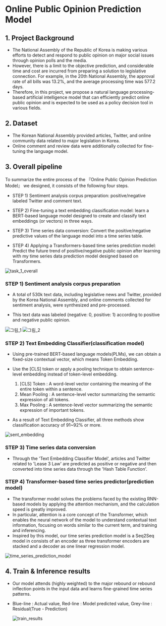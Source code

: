 # Online Public Opinion Prediction Model

## 1. Project Background
  - The National Assembly of the Republic of Korea is making various efforts to detect and respond to public opinion on major social issues through opinion polls and the media.
  - However, there is a limit to the objective prediction, and considerable time and cost are incurred from preparing a solution to legislative connection. For example, in the 20th National Assembly, the approval rate of all bills was 13.2%, and the average processing time was 577.2 days.
  - Therefore, in this project, we propose a natural language processing-based artificial intelligence model that can efficiently predict online public opinion and is expected to be used as a policy decision tool in various fields.

## 2. Dataset
  - The Korean National Assembly provided articles, Twitter, and online community data related to major legislation in Korea.
  - Online comment and review data were additionally collected for fine-tuning the language model.

## 3. Overall pipeline
To summarize the entire process of the 『Online Public Opinion Prediction Model』 we designed, it consists of the following four steps.

  - STEP 1) Sentiment analysis corpus preparation: positive/negative labeled Twitter and comment text.
 
  - STEP 2) Fine-tuning a text embedding classification model: learn a BERT-based language model designed to create and classify text embeddings (or vectors) in three ways.
  
  - STEP 3) Time series data conversion: Convert the positive/negative predictive values of the language model into a time series table.
  
  - STEP 4) Applying a Transformers-based time series prediction model: Predict the future trend of positive/negative public opinion after learning with my time series data prediction model designed based on Transformers.
  
![task_1_overall](https://user-images.githubusercontent.com/105137667/195532709-3071aee0-e6db-481a-b97f-220e39e540fa.jpg)


### STEP 1) Sentiment analysis corpus preparation

  - A total of 530k text data, including legislative news and Twitter, provided by the Korea National Assembly, and online comments collected for sentiment analysis, were synthesized and pre-processed.
  
  - This text data was labeled (negative: 0, positive: 1) according to positive and negative public opinion.
  
  ![그림_1](https://user-images.githubusercontent.com/105137667/195534310-fdd01336-c5b1-4445-95b8-bdde82ab7339.jpg)
  ![그림_2](https://user-images.githubusercontent.com/105137667/195534324-999cbc31-5225-4c1e-a8d8-3a1a47b05ba8.jpg)


### STEP 2) Text Embedding Classifier(classification model)
  
  - Using pre-trained BERT-based language models(PLMs), we can obtain a fixed-size contextual vector, which means Token Embedding.
  
  - Use the [CLS] token or apply a pooling technique to obtain sentence-level embedding instead of token-level embedding.
      
      1) [CLS] Token : A word-level vector containing the meaning of the entire token within a sentence.
      2) Mean Pooling : A sentence-level vector summarizing the semantic expression of all tokens.
      3) Max Pooling : A sentence-level vector summarizing the semantic expression of important tokens.
      
   - As a result of Text Embedding Classifier, all three methods show classification accuracy of 91~92% or more.
 
  ![sent_embedding](https://user-images.githubusercontent.com/105137667/195534528-a9e7373e-0570-44f3-a409-2f6bfa324a98.jpg)



### STEP 3) Time series data conversion
  - Through the 'Text Embedding Classifier Model', articles and Twitter related to 'Lease 3 Law' are predicted as positive or negative and then converted into time series data through the 'Hash Table Function'.
  
  
### STEP 4) Transformer-based time series predictor(prediction model)
  - The transformer model solves the problems faced by the existing RNN-based models by applying the attention mechanism, and the calculation speed is greatly improved.
  - In particular, attention is a core concept of the Transformer, which enables the neural network of the model to understand contextual text information, focusing on words similar to the current term, and training and inferencing.
  - Inspired by this model, our time series prediction model is a Seq2Seq model in consists of an encoder as three transformer encoders are stacked and a decoder as one linear regression model.
  
  
  ![time_series_prediction_model](https://user-images.githubusercontent.com/105137667/195535564-cfe9fa75-fe94-4f24-b6da-6df23be54bca.jpg)
  
  
  
## 4. Train & Inference results
  - Our model attends (highly weighted) to the major rebound or rebound inflection points in the input data and learns fine-grained time series patterns.
  - Blue-line : Actual value, Red-line : Model predicted value, Grey-line : Residual(True - Prediction)
  
    ![train_results](https://user-images.githubusercontent.com/105137667/195541028-8d51f044-e17e-49f8-993a-8acf8c8e6578.jpg)
  
